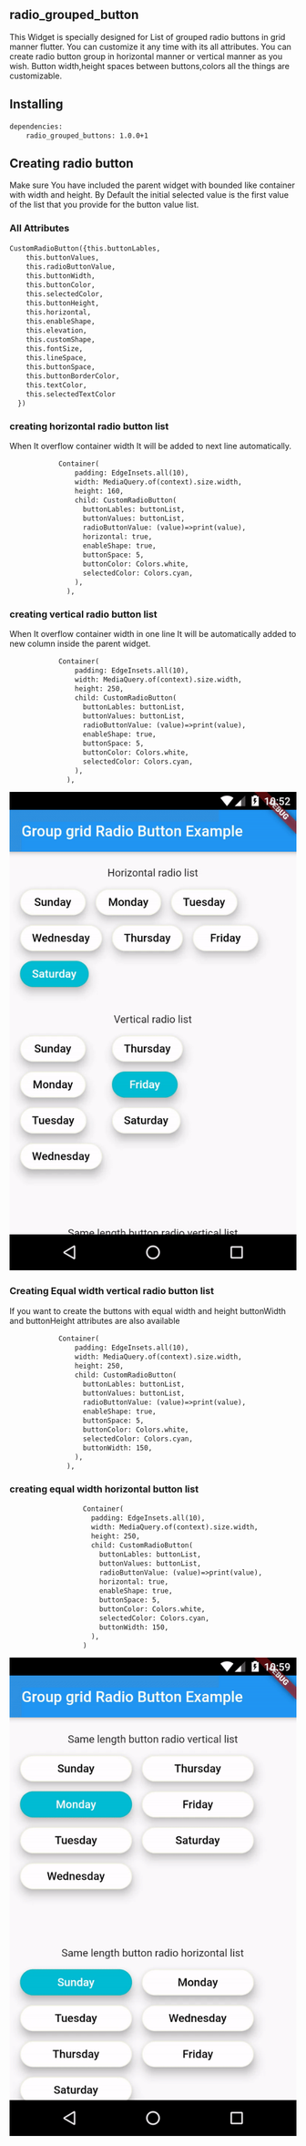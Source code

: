 
## radio_grouped_button

This Widget is specially designed for List of grouped radio buttons in grid manner flutter.
You can customize it any time with its all attributes. You can create radio button group in horizontal
manner or vertical manner as you wish. Button width,height spaces between buttons,colors all the things
are customizable.


## Installing
```
dependencies:
    radio_grouped_buttons: 1.0.0+1
```

## Creating radio button
Make sure You have included the parent widget with bounded like container with width and height.
By Default the initial selected value is the first value of the list that you provide for the button
value list.

### All Attributes
```
CustomRadioButton({this.buttonLables,
    this.buttonValues,
    this.radioButtonValue,
    this.buttonWidth,
    this.buttonColor,
    this.selectedColor,
    this.buttonHeight,
    this.horizontal,
    this.enableShape,
    this.elevation,
    this.customShape,
    this.fontSize,
    this.lineSpace,
    this.buttonSpace,
    this.buttonBorderColor,
    this.textColor,
    this.selectedTextColor
  })
```

### creating horizontal radio button list
When It overflow container width It will be added to next line automatically.

```
            Container(
                padding: EdgeInsets.all(10),
                width: MediaQuery.of(context).size.width,
                height: 160,
                child: CustomRadioButton(
                  buttonLables: buttonList,
                  buttonValues: buttonList,
                  radioButtonValue: (value)=>print(value),
                  horizontal: true,
                  enableShape: true,
                  buttonSpace: 5,
                  buttonColor: Colors.white,
                  selectedColor: Colors.cyan,
                ),
              ),
```

### creating vertical radio button list
When It overflow container width in one line It will be automatically added to new column
inside the parent widget.

```
            Container(
                padding: EdgeInsets.all(10),
                width: MediaQuery.of(context).size.width,
                height: 250,
                child: CustomRadioButton(
                  buttonLables: buttonList,
                  buttonValues: buttonList,
                  radioButtonValue: (value)=>print(value),
                  enableShape: true,
                  buttonSpace: 5,
                  buttonColor: Colors.white,
                  selectedColor: Colors.cyan,
                ),
              ),
```

![horizontal and vertical radio buttons](/screenshots/gif2.gif)

### Creating Equal width vertical radio button list

If you want to create the buttons with equal width and height buttonWidth and buttonHeight attributes
are also available

```
            Container(
                padding: EdgeInsets.all(10),
                width: MediaQuery.of(context).size.width,
                height: 250,
                child: CustomRadioButton(
                  buttonLables: buttonList,
                  buttonValues: buttonList,
                  radioButtonValue: (value)=>print(value),
                  enableShape: true,
                  buttonSpace: 5,
                  buttonColor: Colors.white,
                  selectedColor: Colors.cyan,
                  buttonWidth: 150,
                ),
              ),
```

### creating equal width horizontal button list

```
                  Container(
                    padding: EdgeInsets.all(10),
                    width: MediaQuery.of(context).size.width,
                    height: 250,
                    child: CustomRadioButton(
                      buttonLables: buttonList,
                      buttonValues: buttonList,
                      radioButtonValue: (value)=>print(value),
                      horizontal: true,
                      enableShape: true,
                      buttonSpace: 5,
                      buttonColor: Colors.white,
                      selectedColor: Colors.cyan,
                      buttonWidth: 150,
                    ),
                  )
```

![horizontal and vertical radio buttons](/screenshots/gif1.gif)
